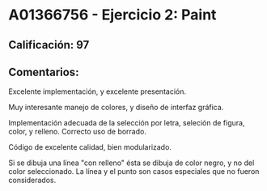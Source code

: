 # A01366756 - Ejercicio 2: Paint

## **Calificación**: 97

## **Comentarios**:

Excelente implementación, y excelente presentación. 

Muy interesante manejo de colores, y diseño de interfaz gráfica.

Implementación adecuada de la selección por letra, seleción de figura, color, y relleno. Correcto uso de borrado.

Código de excelente calidad, bien modularizado.

Si se dibuja una línea "con relleno" ésta se dibuja de color negro, y no del color seleccionado. La línea y el punto son casos especiales que no fueron considerados.